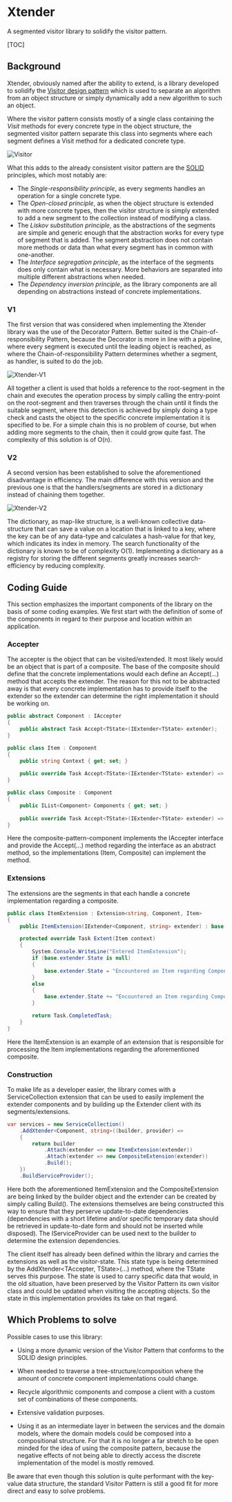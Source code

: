 # Xtender
A segmented visitor library to solidify the visitor pattern.

[TOC]

## Background

Xtender, obviously named after the ability to extend, is a library developed to solidify the [Visitor design pattern](https://en.wikipedia.org/wiki/Visitor_pattern) which is used to separate an algorithm from an object structure or simply dynamically add a new algorithm to such an object.

Where the visitor pattern consists mostly of a single class containing the *Visit* methods for every concrete type in the object structure, the segmented visitor pattern separate this class into segments where each segment defines a Visit method for a dedicated concrete type.

![Visitor](docs/Visitor.png)

What this adds to the already consistent visitor pattern are the [SOLID](https://en.wikipedia.org/wiki/SOLID) principles, which most notably are:

- The *Single-responsibility principle*, as every segments handles an operation for a single concrete type.
- The *Open-closed principle*, as when the object structure is extended with more concrete types, then the visitor structure is simply extended to add a new segment to the collection instead of modifying a class.
- The *Liskov substitution principle*, as the abstractions of the segments are simple and generic enough that the abstraction works for every type of segment that is added. The segment abstraction does not contain more methods or data than what every segment has in common with one-another.
- The *Interface segregation principle*, as the interface of the segments does only contain what is necessary. More behaviors are separated into multiple different abstractions when needed.
- The *Dependency inversion principle*, as the library components are all depending on abstractions instead of concrete implementations.

### V1

The first version that was considered when implementing the Xtender library was the use of the Decorator Pattern. Better suited is the Chain-of-responsibility Pattern, because the Decorator is more in line with a pipeline, where every segment is executed until the leading object is reached, as where the Chain-of-responsibility Pattern determines whether a segment, as handler, is suited to do the job.

![Xtender-V1](docs/Xtender-V1.png)

All together a client is used that holds a reference to the root-segment in the chain and executes the operation process by simply calling the entry-point on the root-segment and then traverses through the chain until it finds the suitable segment, where this detection is achieved by simply doing a type check and casts the object to the specific concrete implementation it is specified to be. For a simple chain this is no problem of course, but when adding more segments to the chain, then it could grow quite fast. The complexity of this solution is of O(n).

### V2

A second version has been established to solve the aforementioned disadvantage in efficiency. The main difference with this version and the previous one is that the handlers/segments are stored in a dictionary instead of chaining them together. 

![Xtender-V2](docs/Xtender-V2.png)

The dictionary, as map-like structure, is a well-known collective data-structure that can save a value on a location that is linked to a key, where the key can be of any data-type and calculates a hash-value for that key, which indicates its index in memory. The search functionality of the dictionary is known to be of complexity O(1). Implementing a dictionary as a registry for storing the different segments greatly increases search-efficiency by reducing complexity.



## Coding Guide

This section emphasizes the important components of the library on the basis of some coding examples. We first start with the definition of some of the components in regard to their purpose and location within an application.

### Accepter

The accepter is the object that can be visited/extended. It most likely would be an object that is part of a composite. The base of the composite should define that the concrete implementations would each define an Accept(...) method that accepts the extender. The reason for this not to be abstracted away is that every concrete implementation has to provide itself to the extender so the extender can determine the right implementation it should be working on.

```c#
public abstract Component : IAccepter
{
    public abstract Task Accept<TState>(IExtender<TState> extender);
}

public class Item : Component
{
    public string Context { get; set; }
    
    public override Task Accept<TState>(IExtender<TState> extender) => extender.Extent(this);
}

public class Composite : Component
{
    public IList<Component> Components { get; set; }
    
    public override Task Accept<TState>(IExtender<TState> extender) => extender.Extent(this);
}
```

Here the composite-pattern-component implements the IAccepter interface and provide the Accept(...) method regarding the interface as an abstract method, so the implementations (Item, Composite) can implement the method.

### Extensions

The extensions are the segments in that each handle a concrete implementation regarding a composite.

```c#
public class ItemExtension : Extension<string, Component, Item>
{
    public ItemExtension(IExtender<Component, string> extender) : base(extender) { }

    protected override Task Extent(Item context)
    {
        System.Console.WriteLine("Entered ItemExtension");
        if (base.extender.State is null)
        {
            base.extender.State = "Encountered an Item regarding Component.";
        }
        else
        {
            base.extender.State += "Encountered an Item regarding Component.";
        }

        return Task.CompletedTask;
    }
}
```

Here the ItemExtension is an example of an extension that is responsible for processing the Item implementations regarding the aforementioned composite.

### Construction

To make life as a developer easier, the library comes with a ServiceCollection extension that can be used to easily implement the extender components and by building up the Extender client with its segments/extensions.

```c#
var services = new ServiceCollection()
    .AddXtender<Component, string>((builder, provider) =>
    {
        return builder
            .Attach(extender => new ItemExtension(extender))
            .Attach(extender => new CompositeExtension(extender))
            .Build();
    })
    .BuildServiceProvider();
```

Here both the aforementioned ItemExtension and the CompositeExtension are being linked by the builder object and the extender can be created by simply calling Build(). The extensions themselves are being constructed this way to ensure that they perserve update-to-date dependencies (dependencies with a short lifetime and/or specific temporary data should be retrieved in update-to-date form and should not be inserted while disposed). The IServiceProvider can be used next to the builder to determine the extension dependencies. 

The client itself has already been defined within the library and carries the extensions as well as the visitor-state. This state type is being determined by the AddXtender<TAccepter, TState>(...) method, where the TState serves this purpose. The state is used to carry specific data that would, in the old situation, have been preserved by the Visitor Pattern its own visitor class and could be updated when visiting the accepting objects. So the state in this implementation provides its take on that regard.



## Which Problems to solve

Possible cases to use this library:

- Using a more dynamic version of the Visitor Pattern that conforms to the SOLID design principles.

- When needed to traverse a tree-structure/composition where the amount of concrete component implementations could change.

- Recycle algorithmic components and compose a client with a custom set of combinations of these components.

- Extensive validation purposes.

- Using it as an intermediate layer in between the services and the domain models, where the domain models could be composed into a compositional structure. For that it is no longer a far stretch to be open minded for the idea of using the composite pattern, because the negative effects of not being able to directly access the discrete implementation of the model is mostly removed.

Be aware that even though this solution is quite performant with the key-value data structure, the standard Visitor Pattern is still a good fit for more direct and easy to solve problems.